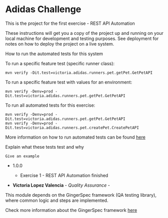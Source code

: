 
# Adidas Challenge

This is the project for the first exercise - REST API Automation



These instructions will get you a copy of the project up and running on your local machine for development and testing purposes. See deployment for notes on how to deploy the project on a live system.


How to run the automated tests for this system

To run a specific feature test (specific runner class):
```
mvn verify -Dit.test=victoria.adidas.runners.pet.getPet.GetPetAPI
```

To run a specific feature test with values for an environment:
```
mvn verify -Denv=prod -Dit.test=victoria.adidas.runners.pet.getPet.GetPetAPI
```

To run all automated tests for this exercise:
```
mvn verify -Denv=prod -Dit.test=victoria.adidas.runners.pet.getPet.GetPetAPI
mvn verify -Denv=prod -Dit.test=victoria.adidas.runners.pet.createPet.CreatePetAPI
```
  
More information on how to run automated tests can be found [here](https://github.com/veepee-oss/gingerspec/wiki/Running-your-tests)



Explain what these tests test and why

```
Give an example
```



* 1.0.0
    * Exercise 1 - REST API Automation finished
    


* **Victoria Lopez Valencia** - *Quality Assurance* -

  
  
This module depends on the GingerSpec framework (QA testing library), where common logic and steps are implemented. 
  
Check more information about the GingerSpec framework [here](https://github.com/veepee-oss/gingerspec/wiki)  